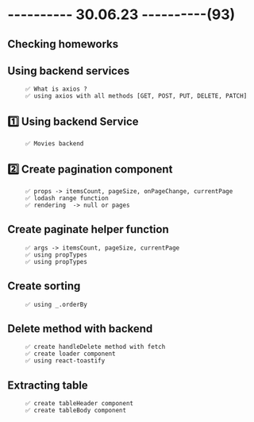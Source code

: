 # ---------- 30.06.23 ----------(93)

## Checking homeworks

## Using backend services

         ✅ What is axios ?
         ✅ using axios with all methods [GET, POST, PUT, DELETE, PATCH]

## 1️⃣ Using backend Service

         ✅ Movies backend

## 2️⃣ Create pagination component

         ✅ props -> itemsCount, pageSize, onPageChange, currentPage
         ✅ lodash range function
         ✅ rendering  -> null or pages

## Create paginate helper function

         ✅ args -> itemsCount, pageSize, currentPage
         ✅ using propTypes
         ✅ using propTypes

## Create sorting

         ✅ using _.orderBy

## Delete method with backend

         ✅ create handleDelete method with fetch
         ✅ create loader component
         ✅ using react-toastify

## Extracting table

         ✅ create tableHeader component
         ✅ create tableBody component
